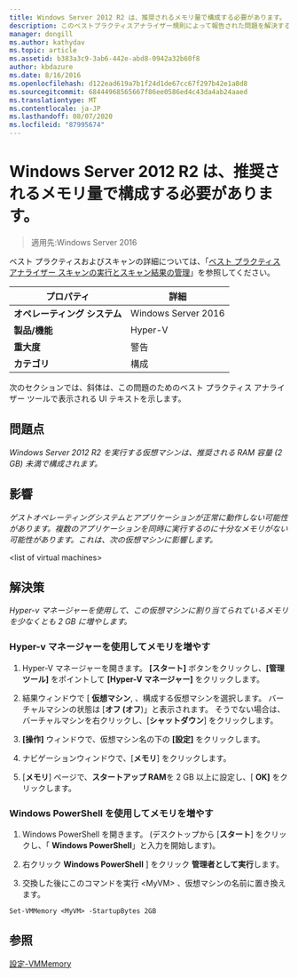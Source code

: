 ```yaml
---
title: Windows Server 2012 R2 は、推奨されるメモリ量で構成する必要があります。
description: このベストプラクティスアナライザー規則によって報告された問題を解決するための手順を示します。
manager: dongill
ms.author: kathydav
ms.topic: article
ms.assetid: b383a3c9-3ab6-442e-abd8-0942a32b60f8
author: kbdazure
ms.date: 8/16/2016
ms.openlocfilehash: d122ead619a7b1f24d1de67cc67f297b42e1a8d8
ms.sourcegitcommit: 68444968565667f86ee0586ed4c43da4ab24aaed
ms.translationtype: MT
ms.contentlocale: ja-JP
ms.lasthandoff: 08/07/2020
ms.locfileid: "87995674"
---
```

# <a name="windows-server-2012-r2-should-be-configured-with-the-recommended-amount-of-memory"></a>Windows Server 2012 R2 は、推奨されるメモリ量で構成する必要があります。

>適用先:Windows Server 2016

ベスト プラクティスおよびスキャンの詳細については、「[ベスト プラクティス アナライザー スキャンの実行とスキャン結果の管理](https://go.microsoft.com/fwlink/p/?LinkID=223177)」を参照してください。

|プロパティ|詳細|
|-|-|
|**オペレーティング システム**|Windows Server 2016|
|**製品/機能**|Hyper-V|
|**重大度**|警告|
|**カテゴリ**|構成|

次のセクションでは、斜体は、この問題のためのベスト プラクティス アナライザー ツールで表示される UI テキストを示します。

## <a name="issue"></a>**問題点**
*Windows Server 2012 R2 を実行する仮想マシンは、推奨される RAM 容量 (2 GB) 未満で構成されます。*

## <a name="impact"></a>**影響**
*ゲストオペレーティングシステムとアプリケーションが正常に動作しない可能性があります。複数のアプリケーションを同時に実行するのに十分なメモリがない可能性があります。これは、次の仮想マシンに影響します。*

\<list of virtual machines>

## <a name="resolution"></a>**解決策**
*Hyper-v マネージャーを使用して、この仮想マシンに割り当てられているメモリを少なくとも 2 GB に増やします。*

### <a name="increase-the-memory-using-hyper-v-manager"></a>Hyper-v マネージャーを使用してメモリを増やす

1.  Hyper-V マネージャーを開きます。 **[スタート]** ボタンをクリックし、**[管理ツール]** をポイントして **[Hyper-V マネージャー]** をクリックします。

2.  結果ウィンドウで [ **仮想マシン**, 、構成する仮想マシンを選択します。 バーチャルマシンの状態は [**オフ (オフ**)」と表示されます。 そうでない場合は、バーチャルマシンを右クリックし、[**シャットダウン**] をクリックします。

3.  **[操作]** ウィンドウで、仮想マシン名の下の **[設定]** をクリックします。

4.  ナビゲーションウィンドウで、[**メモリ**] をクリックします。

5.  [**メモリ**] ページで、**スタートアップ RAM**を 2 GB 以上に設定し、[ **OK]** をクリックします。

### <a name="increase-the-memory-using-windows-powershell"></a>Windows PowerShell を使用してメモリを増やす

1.  Windows PowerShell を開きます。 (デスクトップから [**スタート**] をクリックし、「 **Windows PowerShell**」と入力を開始します)。

2.  右クリック **Windows PowerShell** ] をクリック **管理者として実行**します。

3.  交換した後にこのコマンドを実行 \<MyVM> 、仮想マシンの名前に置き換えます。

```
Set-VMMemory <MyVM> -StartupBytes 2GB
```

## <a name="see-also"></a>参照
[設定-VMMemory](/powershell/module/hyper-v/set-vmmemory?view=win10-ps)